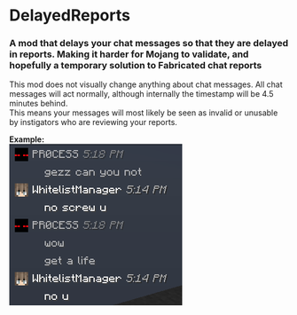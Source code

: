 # DelayedReports
### A mod that delays your chat messages so that they are delayed in reports. Making it harder for Mojang to validate, and hopefully a temporary solution to Fabricated chat reports

This mod does not visually change anything about chat messages. All chat messages will act normally, although internally the timestamp will be 4.5 minutes behind.  
This means your messages will most likely be seen as invalid or unusable by instigators who are reviewing your reports.  

**Example:**  
![Delayed](https://github.com/fxmorin/DelayedReports/blob/master/images/result.png)   
